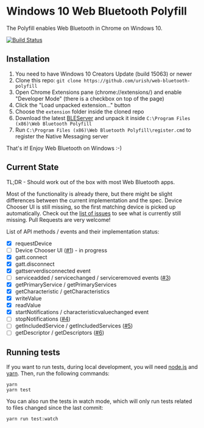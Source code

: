 # Windows 10 Web Bluetooth Polyfill

The Polyfill enables Web Bluetooth in Chrome on Windows 10. 

[![Build Status](https://travis-ci.org/urish/web-bluetooth-polyfill.png?branch=master)](https://travis-ci.org/urish/web-bluetooth-polyfill)

## Installation

1. You need to have Windows 10 Creators Update (build 15063) or newer
2. Clone this repo: `git clone https://github.com/urish/web-bluetooth-polyfill`
3. Open Chrome Extensions pane (chrome://extensions/) and enable "Developer Mode" (there is a checkbox on top of the page)
4. Click the "Load unpacked extension..." button
5. Choose the `extension` folder inside the cloned repo
6. Download the latest [BLEServer](https://github.com/urish/web-bluetooth-polyfill/releases/) and unpack it inside `C:\Program Files (x86)\Web Bluetooth Polyfill`
7. Run `C:\Program Files (x86)\Web Bluetooth Polyfill\register.cmd` to register the Native Messaging server

That's it! Enjoy Web Bluetooth on Windows :-)

## Current State

TL;DR - Should work out of the box with most Web Bluetooth apps.

Most of the functionality is already there, but there might be slight differences between the current implementation and the spec. Device Chooser UI is still missing, so the first matching device is picked up automatically. Check out the [list of issues](https://github.com/urish/web-bluetooth-polyfill/issues) to see what is currently still missing. Pull Requests are very welcome!

List of API methods / events and their implementation status:

- [X] requestDevice
- [ ] Device Chooser UI ([#1](https://github.com/urish/web-bluetooth-polyfill/issues/1)) - in progress
- [X] gatt.connect
- [X] gatt.disconnect
- [X] gattserverdisconnected event
- [ ] serviceadded / servicechanged / serviceremoved events ([#3](https://github.com/urish/web-bluetooth-polyfill/issues/3))
- [X] getPrimaryService / getPrimaryServices
- [X] getCharacteristic / getCharacteristics
- [X] writeValue
- [X] readValue
- [X] startNotifications / characteristicvaluechanged event
- [ ] stopNotifications ([#4](https://github.com/urish/web-bluetooth-polyfill/issues/4))
- [ ] getIncludedService / getIncludedServices ([#5](https://github.com/urish/web-bluetooth-polyfill/issues/5))
- [ ] getDescriptor / getDescriptors ([#6](https://github.com/urish/web-bluetooth-polyfill/issues/6))

## Running tests

If you want to run tests, during local development, you will need [node.js](https://nodejs.org/en/) and [yarn](https://yarnpkg.com/en/). Then, run the following commands:

    yarn
    yarn test
    
You can also run the tests in watch mode, which will only run tests related to files changed since the last commit:

    yarn run test:watch


